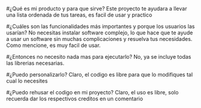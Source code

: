 #¿Qué es mi producto y para que sirve?
Este proyecto te ayudara a llevar una lista ordenada de tus tareas, es facil de usar y practico

#¿Cuáles son las funcionalidades más importantes y porque los usuarios las usarían?
No necesitas instalar software complejo, lo que hace que te ayude a usar un software sin muchas complicaciones y resuelva tus necesidades. Como mencione, es muy facil de usar.

#¿Entonces no necesito nada mas para ejecutarlo?
No, ya se incluye todas las librerias necesarias.

#¿Puedo personalizarlo?
Claro, el codigo es libre para que lo modifiques tal cual lo necesites

#¿Puedo rehusar el codigo en mi proyecto?
Claro, el uso es libre, solo recuerda dar los respectivos creditos en un comentario